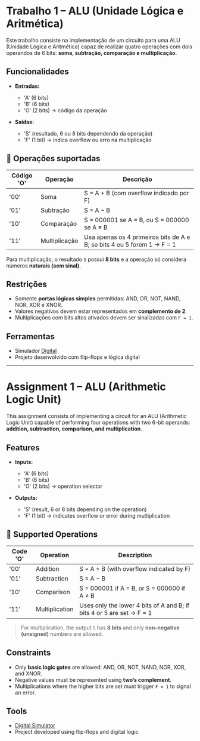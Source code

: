 # Trabalho 1 – ALU (Unidade Lógica e Aritmética)

Este trabalho consiste na implementação de um circuito para uma ALU (Unidade Lógica e Aritmética) capaz de realizar quatro operações com dois operandos de 6 bits: **soma, subtração, comparação e multiplicação**.

## Funcionalidades

- **Entradas:**
  - 'A' (6 bits)
  - 'B' (6 bits)
  - 'O' (2 bits) → código da operação

- **Saídas:**
  - 'S' (resultado, 6 ou 8 bits dependendo da operação)
  - 'F' (1 bit) → indica overflow ou erro na multiplicação

## 🔧 Operações suportadas

| Código 'O' | Operação     | Descrição                                                                 |
|------------|--------------|---------------------------------------------------------------------------|
| '00'       | Soma         | S = A + B (com overflow indicado por F)                                   |
| '01'       | Subtração    | S = A − B                                                                 |
| '10'       | Comparação   | S = 000001 se A = B, ou S = 000000 se A ≠ B                               |
| '11'       | Multiplicação| Usa apenas os 4 primeiros bits de A e B; se bits 4 ou 5 forem 1 → F = 1   |

Para multiplicação, o resultado `S` possui **8 bits** e a operação só considera números **naturais (sem sinal)**.

## Restrições

- Somente **portas lógicas simples** permitidas: AND, OR, NOT, NAND, NOR, XOR e XNOR.
- Valores negativos devem estar representados em **complemento de 2**.
- Multiplicações com bits altos ativados devem ser sinalizadas com `F = 1`.

## Ferramentas

- Simulador [Digital](https://github.com/hneemann/Digital)
- Projeto desenvolvido com flip-flops e lógica digital



------------------------------------------------------------------------------------------------------------------------------------------------------------------------
# Assignment 1 – ALU (Arithmetic Logic Unit)

This assignment consists of implementing a circuit for an ALU (Arithmetic Logic Unit) capable of performing four operations with two 6-bit operands: **addition, subtraction, comparison, and multiplication**.

## Features

- **Inputs:**
  - 'A' (6 bits)
  - 'B' (6 bits)
  - 'O' (2 bits) → operation selector

- **Outputs:**
  - 'S' (result, 6 or 8 bits depending on the operation)
  - 'F' (1 bit) → indicates overflow or error during multiplication

## 🔧 Supported Operations

| Code 'O' | Operation    | Description                                                                 |
|----------|--------------|-----------------------------------------------------------------------------|
| '00'     | Addition     | S = A + B (with overflow indicated by F)                                   |
| '01'     | Subtraction  | S = A − B                                                                   |
| '10'     | Comparison   | S = 000001 if A = B, or S = 000000 if A ≠ B                                 |
| '11'     | Multiplication | Uses only the lower 4 bits of A and B; if bits 4 or 5 are set → F = 1     |

> For multiplication, the output `S` has **8 bits** and only **non-negative (unsigned)** numbers are allowed.

##  Constraints

- Only **basic logic gates** are allowed: AND, OR, NOT, NAND, NOR, XOR, and XNOR.
- Negative values must be represented using **two’s complement**.
- Multiplications where the higher bits are set must trigger `F = 1` to signal an error.

##  Tools

- [Digital Simulator](https://github.com/hneemann/Digital)
- Project developed using flip-flops and digital logic
